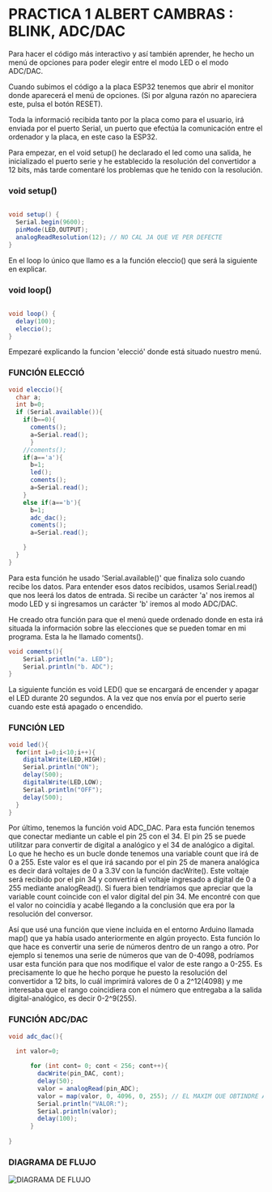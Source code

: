 # PRACTICA 1 ALBERT CAMBRAS :  BLINK, ADC/DAC

Para hacer el código más interactivo y así también aprender, he hecho un menú de opciones para poder elegir entre el modo LED o el modo ADC/DAC.

Cuando subimos el código a la placa ESP32 tenemos que abrir el monitor donde aparecerá el menú de opciones.
(Si por alguna razón no apareciera este, pulsa el botón RESET).

Toda la informació recibida tanto por la placa como para el usuario, irá enviada por el puerto Serial, un puerto que efectúa la comunicación entre el ordenador y la placa, en este caso la ESP32.


Para empezar, en el void setup() he declarado el led como una salida, he inicializado el puerto serie y he establecido la resolución del convertidor a 12 bits, más tarde comentaré los problemas que he tenido con la resolución.

### void setup()

```cs

void setup() {
  Serial.begin(9600);
  pinMode(LED,OUTPUT);
  analogReadResolution(12); // NO CAL JA QUE VE PER DEFECTE
}

```

En el loop lo único que llamo es a la función eleccio() que será la siguiente en explicar.

### void loop()
``` cs

void loop() {
  delay(100);
  eleccio();
}

```

Empezaré explicando la funcion 'elecció' donde está situado nuestro menú.

### FUNCIÓN ELECCIÓ
```cs
void eleccio(){
  char a;
  int b=0;
  if (Serial.available()){
    if(b==0){
      coments();
      a=Serial.read();
      }
    //coments();
    if(a=='a'){
      b=1;
      led();
      coments();
      a=Serial.read();
    }
    else if(a=='b'){
      b=1;
      adc_dac();
      coments();
      a=Serial.read();

    }
  }
}

```
Para esta función he usado 'Serial.available()' que finaliza solo cuando recibe los datos. Para entender esos datos recibidos, usamos Serial.read() que nos leerá los datos de entrada.
Si recibe un carácter 'a' nos iremos al modo LED y si ingresamos un carácter 'b' iremos al modo ADC/DAC.


He creado otra función para que el menú quede ordenado donde en esta irá situada la información sobre las elecciones que se pueden tomar en mi programa. Esta la he llamado coments().

``` cs
void coments(){
    Serial.println("a. LED");
    Serial.println("b. ADC");
}

```


La siguiente función es void LED() que se encargará de encender y apagar el LED durante 20 segundos. A la vez que nos envía por el puerto serie cuando este está apagado o encendido.

### FUNCIÓN LED

``` cs
void led(){
  for(int i=0;i<10;i++){
    digitalWrite(LED,HIGH);
    Serial.println("ON");
    delay(500);
    digitalWrite(LED,LOW);
    Serial.println("OFF");
    delay(500);
  }
}

```

Por último, tenemos la función void ADC_DAC.
Para esta función tenemos que conectar mediante un cable el pin 25 con el 34.
El pin 25 se puede utilitzar para convertir de digital a analógico y el 34 de analógico a digital.
Lo que he hecho es un bucle donde tenemos una variable count que irá de 0 a 255.
Este valor es el que irá sacando por el pin 25 de manera analógica es decir dará voltajes de 0 a 3.3V con la función dacWrite().
Este voltaje será recibido por el pin 34 y convertirá el voltaje ingresado a digital de 0 a 255 mediante analogRead().
Si fuera bien tendríamos que apreciar que la  variable count coincide con el valor digital del pin 34.
Me encontré con que el valor no coincidía y acabé llegando a la conclusión que era por la resolución del conversor.

Así que usé una función que viene incluida en el entorno Arduino llamada map() que ya había usado anteriormente en algún proyecto.
Esta función lo que hace es convertir una serie de números dentro de un rango a otro.
Por ejemplo si tenemos una serie de números que van de 0-4098, podríamos usar esta función para que nos modifique el valor de este rango a 0-255. Es precisamente lo que he hecho porque he puesto la resolución del convertidor a 12 bits, lo cuál imprimirá valores de 0 a 2^12(4098) y me interesaba que el rango coincidiera con el número que entregaba a la salida digital-analógico, es decir 0-2^9(255).

### FUNCIÓN ADC/DAC

``` cs 
void adc_dac(){

  int valor=0;
 
      for (int cont= 0; cont < 256; cont++){
        dacWrite(pin_DAC, cont);
        delay(50);
        valor = analogRead(pin_ADC);
        valor = map(valor, 0, 4096, 0, 255); // EL MAXIM QUE OBTINDRE AL LLEGIR SERA 4096 (2^12), AIXÍ QUE ARA EL 4096 SERÀ 255;
        Serial.println("VALOR:");
        Serial.println(valor);
        delay(100);
      }
  
}

```






### DIAGRAMA DE FLUJO

![DIAGRAMA DE FLUJO](diagrama)
